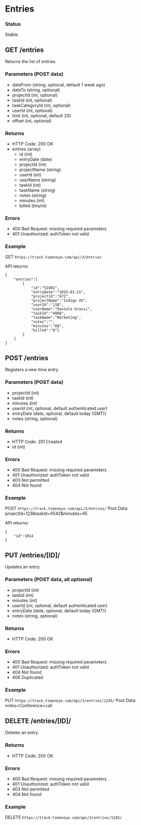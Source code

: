 # Entries

### Status

Stable.


## GET /entries

Returns the list of entries.

### Parameters (POST data)
* dateFrom (string, optional, default 1 week ago)
* dateTo (string, optional)
* projectId (int, optional)
* taskId (int, optional)
* taskCategoryId (int, optional)
* userId (int, optional)
* limit (int, optional, default 20)
* offset (int, optional)

### Returns
* HTTP Code: 200 OK
* entries (array)
	* id (int)
	* entryDate (date)
	* projectId (int)
	* projectName (string)
	* userId (int)
	* userName (string)
	* taskId (int)
	* taskName (string)
	* notes (string)
	* minutes (int)
	* billed (tinyint)
	
### Errors
* 400 Bad Request: missing required parameters
* 401 Unauthorized: authToken not valid

### Example
GET `https://track.timeneye.com/api/3/entries`

API returns:

    {
    	"entries":[
    		{
    			"id":"52402",
    			"entryDate":"2015-01-21",
    			"projectId":"872",
    			"projectName":"Indigo UX",
    			"userId":"110",
    			"userName":"Daniele Grassi",
    			"taskId":"4088",
    			"taskName":"Marketing",
    			"notes":"",
    			"minutes":"60",
    			"billed":"0"}
			}
		]
	}
	

## POST /entries

Registers a new time entry

### Parameters (POST data)
* projectId (int)
* taskId (int)
* minutes (int)
* userId (int, optional, default authenticated user)
* entryDate (date, optional, default today (GMT))
* notes (string, optional)

### Returns
* HTTP Code: 201 Created
* id (int)

### Errors
* 400 Bad Request: missing required parameters
* 401 Unauthorized: authToken not valid
* 403 Not permitted
* 404 Not found

### Example
POST `https://track.timeneye.com/api/3/entries/`
Post Data: projectId=123&taskId=4542&minutes=45

API returns:

    {
        "id":1014
    }


## PUT /entries/[ID]/

Updates an entry.

### Parameters (POST data, all optional)
* projectId (int)
* taskId (int)
* minutes (int)
* userId (int, optional, default authenticated user)
* entryDate (date, optional, default today (GMT))
* notes (string, optional)

### Returns
* HTTP Code: 200 OK

### Errors
* 400 Bad Request: missing required parameters
* 401 Unauthorized: authToken not valid
* 404 Not found
* 406 Duplicated

### Example
PUT `https://track.timeneye.com/api/3/entries/1245/`
Post Data: notes=Conference+call


## DELETE /entries/[ID]/

Deletes an entry.

### Returns
* HTTP Code: 200 OK

### Errors
* 400 Bad Request: missing required parameters
* 401 Unauthorized: authToken not valid
* 403 Not permitted
* 404 Not found

### Example
DELETE `https://track.timeneye.com/api/3/entries/1245/`